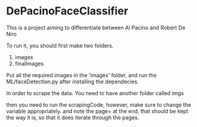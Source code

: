 # DePacinoFaceClassifier
This is a project aiming to differentiate between Al Pacino and Robert De Niro

To run it, you should first make two folders.
1. images
2. finalImages

Put all the required images in the 'images' folder, and run the ML/faceDetection.py after installing the dependecies. 

In order to scrape the data. You need to have another folder called 
imgs

then you need to run the scrapingCode, however, make sure to change the variable appropriately. and note the page= at the end, that should be kept the way it is, so that it does iterate through the pages.
